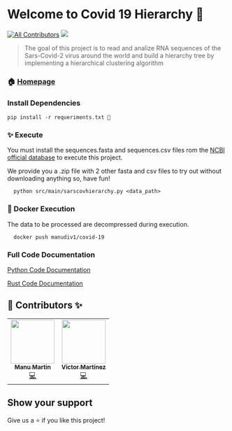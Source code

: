 # Welcome to Covid 19 Hierarchy 👋
[![All Contributors](https://img.shields.io/badge/all_contributors-2-orange.svg?style=flat-square)](#-contributors-)
<img src="https://img.shields.io/badge/version-1.0-blue.svg?cacheSeconds=2592000" />


> The goal of this project is to read and analize RNA sequences of the Sars-Covid-2 virus around the world and build a hierarchy tree by implementing a hierarchical clustering algorithm

### 🏠 [Homepage](https://github.com/JasterV/COVID-19-CHALLENGE)

### Install Dependencies 

``` 
pip install -r requeriments.txt 📝
```

### ✨ Execute

You must install the sequences.fasta and sequences.csv files rom the [NCBI official database](https://www.ncbi.nlm.nih.gov/labs/virus/vssi/#/virus?VirusLineage_ss=Severe%20acute%20respiratory%20syndrome%20coronavirus%202%20(SARS-CoV-2),%20taxid:2697049&SeqType_s=Nucleotide) to execute this project.

We provide you a .zip file with 2 other fasta and csv files to try out without downloading anything so, have fun!

```
  python src/main/sarscovhierarchy.py <data_path>
```
### 🐳 Docker Execution
The data to be processed are decompressed during execution.

```
  docker push manudiv1/covid-19
```

### Full Code Documentation

[Python Code Documentation](https://manudiv16.github.io/Covid-19-challenge)

[Rust Code Documentation](https://jasterv.github.io/rust-covid-docs/)

## 👤 Contributors ✨

<table>
  <tr>    
    <td align="center"><a href="https://github.com/manudiv16"><img src="https://avatars3.githubusercontent.com/u/38869988?v=4" width="100px;" alt=""/><br /><sub><b>Manu Martin</b></sub></a><br /><a href="https://github.com/JasterV/COVID-19-CHALLENGE/commits?author=manudiv16" title="Code">💻</a></td>
    <td align="center"><a href="https://github.com/JasterV"><img src="https://avatars3.githubusercontent.com/u/49537445?v=4" width="100px;" alt=""/><br /><sub><b>Victor Martínez</b></sub></a><br /><a href="https://github.com/JasterV/COVID-19-CHALLENGE/commits?author=JasterV" title="Code">💻</a></td>
  </tr>
</table>

## Show your support

Give us a ⭐️ if you like this project!
